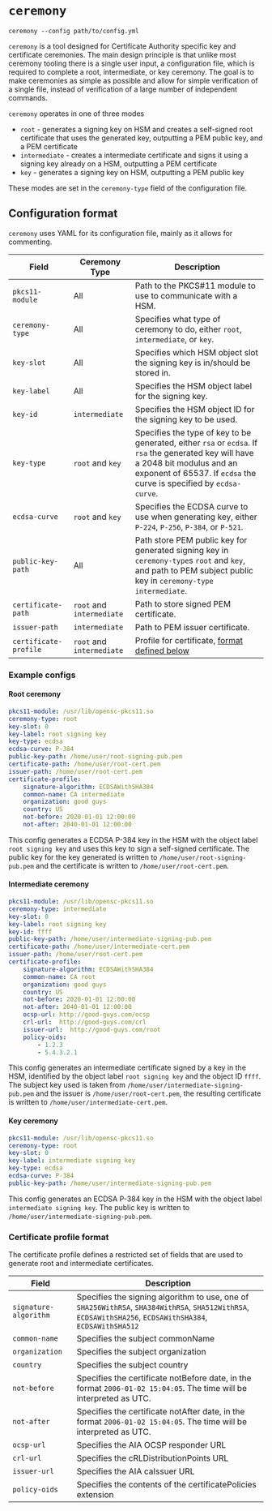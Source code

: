 # `ceremony`

```
ceremony --config path/to/config.yml
```

`ceremony` is a tool designed for Certificate Authority specific key and certificate ceremonies. The main design principle is that unlike most ceremony tooling there is a single user input, a configuration file, which is required to complete a root, intermediate, or key ceremony. The goal is to make ceremonies as simple as possible and allow for simple verification of a single file, instead of verification of a large number of independent commands.

`ceremony` operates in one of three modes
* `root` - generates a signing key on HSM and creates a self-signed root certificate that uses the generated key, outputting a PEM public key, and a PEM certificate
* `intermediate` - creates a intermediate certificate and signs it using a signing key already on a HSM, outputting a PEM certificate
* `key` - generates a signing key on HSM, outputting a PEM public key

These modes are set in the `ceremony-type` field of the configuration file.

## Configuration format

`ceremony` uses YAML for its configuration file, mainly as it allows for commenting.

| Field | Ceremony Type | Description |
| --- | --- | --- |
| `pkcs11-module` | All | Path to the PKCS#11 module to use to communicate with a HSM. |
| `ceremony-type` | All | Specifies what type of ceremony to do, either `root`, `intermediate`, or `key`. |
| `key-slot` | All | Specifies which HSM object slot the signing key is in/should be stored in. |
| `key-label` | All | Specifies the HSM object label for the signing key. |
| `key-id` | `intermediate` | Specifies the HSM object ID for the signing key to be used. |
| `key-type` | `root` and `key` | Specifies the type of key to be generated, either `rsa` or `ecdsa`. If `rsa` the generated key will have a 2048 bit modulus and an exponent of 65537. If `ecdsa` the curve is specified by `ecdsa-curve`. |
| `ecdsa-curve` | `root` and `key` | Specifies the ECDSA curve to use when generating key, either `P-224`, `P-256`, `P-384`, or `P-521`. |
| `public-key-path` | All | Path store PEM public key for generated signing key in `ceremony-type`s `root` and `key`, and path to PEM subject public key in `ceremony-type` `intermediate`. |
| `certificate-path` | `root` and `intermediate` | Path to store signed PEM certificate. |
| `issuer-path` | `intermediate` | Path to PEM issuer certificate. |
| `certificate-profile` | `root` and `intermediate` | Profile for certificate, [format defined below](#Certificate-profile-format) |

### Example configs

#### Root ceremony

```yaml
pkcs11-module: /usr/lib/opensc-pkcs11.so
ceremony-type: root
key-slot: 0
key-label: root signing key
key-type: ecdsa
ecdsa-curve: P-384
public-key-path: /home/user/root-signing-pub.pem
certificate-path: /home/user/root-cert.pem
issuer-path: /home/user/root-cert.pem
certificate-profile:
    signature-algorithm: ECDSAWithSHA384
    common-name: CA intermediate
    organization: good guys
    country: US
    not-before: 2020-01-01 12:00:00
    not-after: 2040-01-01 12:00:00
```

This config generates a ECDSA P-384 key in the HSM with the object label `root signing key` and uses this key to sign a self-signed certificate. The public key for the key generated is written to `/home/user/root-signing-pub.pem` and the certificate is written to `/home/user/root-cert.pem`.

#### Intermediate ceremony

```yaml
pkcs11-module: /usr/lib/opensc-pkcs11.so
ceremony-type: intermediate
key-slot: 0
key-label: root signing key
key-id: ffff
public-key-path: /home/user/intermediate-signing-pub.pem
certificate-path: /home/user/intermediate-cert.pem
issuer-path: /home/user/root-cert.pem
certificate-profile:
    signature-algorithm: ECDSAWithSHA384
    common-name: CA root
    organization: good guys
    country: US
    not-before: 2020-01-01 12:00:00
    not-after: 2040-01-01 12:00:00
    ocsp-url: http://good-guys.com/ocsp
    crl-url:  http://good-guys.com/crl
    issuer-url:  http://good-guys.com/root
    policy-oids:
        - 1.2.3
        - 5.4.3.2.1
```

This config generates an intermediate certificate signed by a key in the HSM, identified by the object label `root signing key` and the object ID `ffff`. The subject key used is taken from `/home/user/intermediate-signing-pub.pem` and the issuer is `/home/user/root-cert.pem`, the resulting certificate is written to `/home/user/intermediate-cert.pem`.

#### Key ceremony

```yaml
pkcs11-module: /usr/lib/opensc-pkcs11.so
ceremony-type: root
key-slot: 0
key-label: intermediate signing key
key-type: ecdsa
ecdsa-curve: P-384
public-key-path: /home/user/intermediate-signing-pub.pem
```

This config generates an ECDSA P-384 key in the HSM with the object label `intermediate signing key`. The public key is written to `/home/user/intermediate-signing-pub.pem`.

### Certificate profile format

The certificate profile defines a restricted set of fields that are used to generate root and intermediate certificates.

| Field | Description |
| --- | --- |
| `signature-algorithm` | Specifies the signing algorithm to use, one of `SHA256WithRSA`, `SHA384WithRSA`, `SHA512WithRSA`, `ECDSAWithSHA256`, `ECDSAWithSHA384`, `ECDSAWithSHA512` |
| `common-name` | Specifies the subject commonName |
| `organization` | Specifies the subject organization |
| `country` | Specifies the subject country |
| `not-before` | Specifies the certificate notBefore date, in the format `2006-01-02 15:04:05`. The time will be interpreted as UTC. |
| `not-after` | Specifies the certificate notAfter date, in the format `2006-01-02 15:04:05`. The time will be interpreted as UTC. |
| `ocsp-url` | Specifies the AIA OCSP responder URL |
| `crl-url` | Specifies the cRLDistributionPoints URL |
| `issuer-url` | Specifies the AIA caIssuer URL |
| `policy-oids` | Specifies the contents of the certificatePolicies extension |
